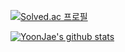 [![Solved.ac
프로필](http://mazassumnida.wtf/api/v2/generate_badge?boj=yoonjaej)](https://solved.ac/yoonjaej)

 [![YoonJae's github stats](https://github-readme-stats.vercel.app/api?username=yoonjaej3)](https://github.com/anuraghazra/github-readme-stats)
